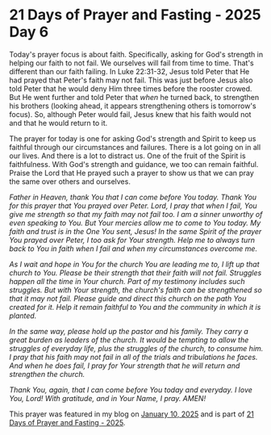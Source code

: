 # 21 Days of Prayer and Fasting - 2025 Day 6

Today's prayer focus is about faith. Specifically, asking for God's strength in helping our faith to not fail. We ourselves will fail from time to time. That's different than our faith failing. In Luke 22:31-32, Jesus told Peter that He had prayed that Peter's faith may not fail. This was just before Jesus also told Peter that he would deny Him three times before the rooster crowed. But He went further and told Peter that *when* he turned back, to strengthen his brothers (looking ahead, it appears strengthening others is tomorrow's focus). So, although Peter would fail, Jesus knew that his faith would not and that he would return to it.

The prayer for today is one for asking God's strength and Spirit to keep us faithful through our circumstances and failures. There is a lot going on in all our lives. And there is a lot to distract us. One of the fruit of the Spirit is faithfulness. With God's strength and guidance, we too can remain faithful. Praise the Lord that He prayed such a prayer to show us that we can pray the same over others and ourselves.

*Father in Heaven, thank You that I can come before You today. Thank You for this prayer that You prayed over Peter. Lord, I pray that when I fail, You give me strength so that my faith may not fail too. I am a sinner unworthy of even speaking to You. But Your mercies allow me to come to You today. My faith and trust is in the One You sent, Jesus! In the same Spirit of the prayer You prayed over Peter, I too ask for Your strength. Help me to always turn back to You in faith when I fail and when my circumstances overcome me.*

*As I wait and hope in You for the church You are leading me to, I lift up that church to You. Please be their strength that their faith will not fail. Struggles happen all the time in Your church. Part of my testimony includes such struggles. But with Your strength, the church's faith can be strengthened so that it may not fail. Please guide and direct this church on the path You created for it. Help it remain faithful to You and the community in which it is planted.*

*In the same way, please hold up the pastor and his family. They carry a great burden as leaders of the church. It would be tempting to allow the struggles of everyday life, plus the struggles of the church, to consume him. I pray that his faith may not fail in all of the trials and tribulations he faces. And when he does fail, I pray for Your strength that he will return and strengthen the church.*

*Thank You, again, that I can come before You today and everyday. I love You, Lord! With gratitude, and in Your Name, I pray. AMEN!*

This prayer was featured in my blog on [January 10, 2025](/blog/2025/01/10_faith-dont-fail-me-now) and is part of [21 Days of Prayer and Fasting - 2025](./21-days).